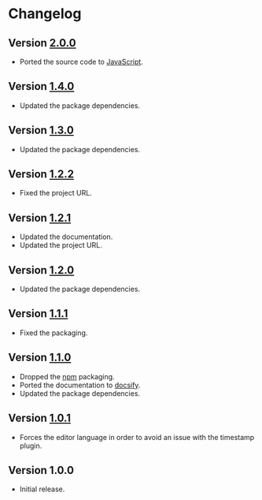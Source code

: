 # Changelog

## Version [2.0.0](https://github.com/mc2it/rich-text-editor/compare/v1.4.0...v2.0.0)
- Ported the source code to [JavaScript](https://developer.mozilla.org/docs/Web/JavaScript).

## Version [1.4.0](https://github.com/mc2it/rich-text-editor/compare/v1.3.0...v1.4.0)
- Updated the package dependencies.

## Version [1.3.0](https://github.com/mc2it/rich-text-editor/compare/v1.2.2...v1.3.0)
- Updated the package dependencies.

## Version [1.2.2](https://github.com/mc2it/rich-text-editor/compare/v1.2.1...v1.2.2)
- Fixed the project URL.

## Version [1.2.1](https://github.com/mc2it/rich-text-editor/compare/v1.2.0...v1.2.1)
- Updated the documentation.
- Updated the project URL.

## Version [1.2.0](https://github.com/mc2it/rich-text-editor/compare/v1.1.1...v1.2.0)
- Updated the package dependencies.

## Version [1.1.1](https://github.com/mc2it/rich-text-editor/compare/v1.1.0...v1.1.1)
- Fixed the packaging.

## Version [1.1.0](https://github.com/mc2it/rich-text-editor/compare/v1.0.1...v1.1.0)
- Dropped the [npm](https://www.npmjs.com) packaging.
- Ported the documentation to [docsify](https://docsify.js.org).
- Updated the package dependencies.

## Version [1.0.1](https://github.com/mc2it/rich-text-editor/compare/v1.0.0...v1.0.1)
- Forces the editor language in order to avoid an issue with the timestamp plugin.

## Version 1.0.0
- Initial release.
